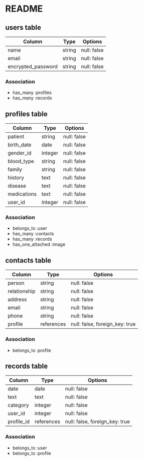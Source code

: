 # README

## users table
| Column              | Type    | Options                   |
| ------------------- | ------- | ------------------------- |
| name                | string  | null: false               |
| email               | string  | null: false               |
| encrypted_password  | string  | null: false               |
### Association
- has_many :profiles
- has_many :records

## profiles table
| Column              | Type        | Options                         |
| ------------------- | ----------- | ------------------------------- |
| patient             | string      | null: false                     |
| birth_date          | date        | null: false                     |
| gender_id           | integer     | null: false                     |
| blood_type          | string      | null: false                     |
| family              | string      | null: false                     |
| history             | text        | null: false                     |
| disease             | text        | null: false                     |
| medications         | text        | null: false                     |
| user_id             | integer     | null: false                     |
### Association
- belongs_to :user
- has_many :contacts
- has_many :records
- has_one_attached :image

## contacts table
| Column              | Type        | Options                         |
| ------------------- | ----------- | ------------------------------- |
| person              | string      | null: false                     |
| relationship        | string      | null: false                     |
| address             | string      | null: false                     |
| email               | string      | null: false                     |
| phone               | string      | null: false                     |
| profile             | references  | null: false, foreign_key: true  |
### Association
- belongs_to :profile

## records table
| Column              | Type        | Options                         |
| ------------------- | ----------- | ------------------------------- |
| date                | date        | null: false                     |
| text                | text        | null: false                     |
| category            | integer     | null: false                     |
| user_id             | integer     | null: false                     |
| profile_id          | references  | null: false, foreign_key: true  |
### Association
- belongs_to :user
- belongs_to :profile
